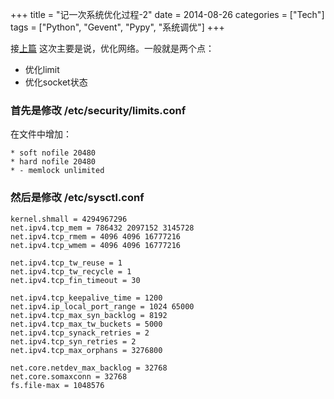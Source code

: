 +++
title = "记一次系统优化过程-2"
date = 2014-08-26
categories = ["Tech"]
tags = ["Python", "Gevent", "Pypy", "系统调优"]
+++

接[上篇][1]
这次主要是说，优化网络。一般就是两个点：

- 优化limit
- 优化socket状态

### 首先是修改 /etc/security/limits.conf

在文件中增加：

    * soft nofile 20480
    * hard nofile 20480
    * - memlock unlimited


### 然后是修改 /etc/sysctl.conf

    kernel.shmall = 4294967296
    net.ipv4.tcp_mem = 786432 2097152 3145728
    net.ipv4.tcp_rmem = 4096 4096 16777216
    net.ipv4.tcp_wmem = 4096 4096 16777216
	
    net.ipv4.tcp_tw_reuse = 1
    net.ipv4.tcp_tw_recycle = 1
    net.ipv4.tcp_fin_timeout = 30
	
    net.ipv4.tcp_keepalive_time = 1200
    net.ipv4.ip_local_port_range = 1024 65000
    net.ipv4.tcp_max_syn_backlog = 8192
    net.ipv4.tcp_max_tw_buckets = 5000
    net.ipv4.tcp_synack_retries = 2
    net.ipv4.tcp_syn_retries = 2
    net.ipv4.tcp_max_orphans = 3276800
	
    net.core.netdev_max_backlog = 32768
    net.core.somaxconn = 32768
    fs.file-max = 1048576


  [1]: /blogs/115
